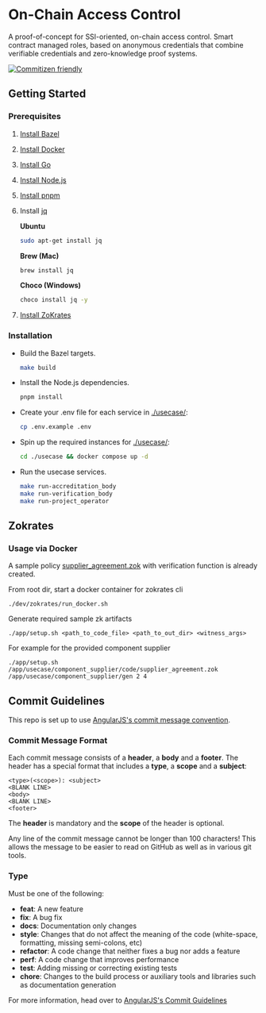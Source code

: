 # On-Chain Access Control

A proof-of-concept for SSI-oriented, on-chain access control.
Smart contract managed roles, based on anonymous credentials that combine verifiable credentials and zero-knowledge proof systems.

[![Commitizen friendly](https://img.shields.io/badge/commitizen-friendly-brightgreen.svg)](http://commitizen.github.io/cz-cli/)

## Getting Started

### Prerequisites

1. [Install Bazel](https://bazel.build/install)
2. [Install Docker](https://docs.docker.com/get-docker/)
3. [Install Go](https://golang.org/doc/install)
4. [Install Node.js](https://nodejs.org/en/download)
5. [Install pnpm](https://pnpm.io/installation)
6. Install [jq](https://jqlang.github.io/jq/)

    **Ubuntu**
    ```bash
    sudo apt-get install jq
    ```
    **Brew (Mac)**
    ```bash
    brew install jq
    ```
    **Choco (Windows)**
    ```bash
    choco install jq -y
    ```
7. [Install ZoKrates](https://zokrates.github.io/gettingstarted.html#installation)

### Installation

- Build the Bazel targets.
  ```bash
  make build
  ```
  
- Install the Node.js dependencies.
  ```bash
  pnpm install
  ```
  
- Create your .env file for each service in [./usecase/](./usecase/):
  ```bash
  cp .env.example .env
  ```
  
- Spin up the required instances for [./usecase/](./usecase/):
  ```bash
  cd ./usecase && docker compose up -d
  ```
  
- Run the usecase services.
  ```bash
  make run-accreditation_body
  make run-verification_body
  make run-project_operator
  ```

## Zokrates

### Usage via Docker
A sample policy [supplier_agreement.zok](./usecase/component_supplier/code/supplier_agreement.zok) with verification function is already created. 

From root dir, start a docker container for zokrates cli
```
./dev/zokrates/run_docker.sh
```
Generate required sample zk artifacts
```
./app/setup.sh <path_to_code_file> <path_to_out_dir> <witness_args>
```
For example for the provided component supplier
```
./app/setup.sh /app/usecase/component_supplier/code/supplier_agreement.zok /app/usecase/component_supplier/gen 2 4
```

## Commit Guidelines

This repo is set up to use [AngularJS's commit message convention](https://github.com/angular/angular.js/blob/master/DEVELOPERS.md#-git-commit-guidelines).

### Commit Message Format
Each commit message consists of a **header**, a **body** and a **footer**.  The header has a special
format that includes a **type**, a **scope** and a **subject**:

```
<type>(<scope>): <subject>
<BLANK LINE>
<body>
<BLANK LINE>
<footer>
```

The **header** is mandatory and the **scope** of the header is optional.

Any line of the commit message cannot be longer than 100 characters! This allows the message to be easier
to read on GitHub as well as in various git tools.

### Type
Must be one of the following:

* **feat**: A new feature
* **fix**: A bug fix
* **docs**: Documentation only changes
* **style**: Changes that do not affect the meaning of the code (white-space, formatting, missing
  semi-colons, etc)
* **refactor**: A code change that neither fixes a bug nor adds a feature
* **perf**: A code change that improves performance
* **test**: Adding missing or correcting existing tests
* **chore**: Changes to the build process or auxiliary tools and libraries such as documentation
  generation

For more information, head over to [AngularJS's Commit Guidelines](https://github.com/angular/angular.js/blob/master/DEVELOPERS.md#-git-commit-guidelines)
